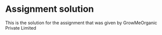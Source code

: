 # Assignment solution 
This is the solution for the assignment that was given by GrowMeOrganic Private Limited
